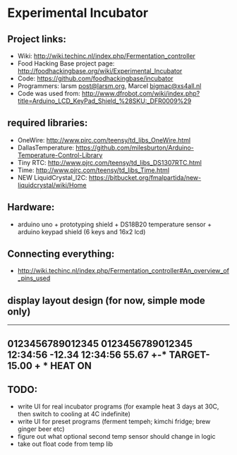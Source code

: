 Experimental Incubator
======================

## Project links:
- Wiki: http://wiki.techinc.nl/index.php/Fermentation_controller
- Food Hacking Base project page: http://foodhackingbase.org/wiki/Experimental_Incubator
- Code: https://github.com/foodhackingbase/incubator
- Programmers: larsm <post@larsm.org>, Marcel <bigmac@xs4all.nl>
- Code was used from: http://www.dfrobot.com/wiki/index.php?title=Arduino_LCD_KeyPad_Shield_%28SKU:_DFR0009%29

## required libraries:
- OneWire: http://www.pjrc.com/teensy/td_libs_OneWire.html
- DallasTemperature: https://github.com/milesburton/Arduino-Temperature-Control-Library
- Tiny RTC: http://www.pjrc.com/teensy/td_libs_DS1307RTC.html
- Time: http://www.pjrc.com/teensy/td_libs_Time.html
- NEW LiquidCrystal_I2C: https://bitbucket.org/fmalpartida/new-liquidcrystal/wiki/Home

## Hardware:
- arduino uno + prototyping shield + DS18B20 temperature sensor + arduino keypad shield (6 keys and 16x2 lcd)

## Connecting everything:
- http://wiki.techinc.nl/index.php/Fermentation_controller#An_overview_of_pins_used

## display layout design (for now, simple mode only)
---
0123456789012345		0123456789012345
12:34:56  -12.34		12:34:56   55.67
+-* TARGET-15.00		+ *      HEAT ON
---

## TODO:
- write UI for real incubator programs (for example heat 3 days at 30C, then switch to cooling at 4C indefinite)
- write UI for preset programs (ferment tempeh; kimchi fridge; brew ginger beer etc)
- figure out what optional second temp sensor should change in logic
- take out float code from temp lib